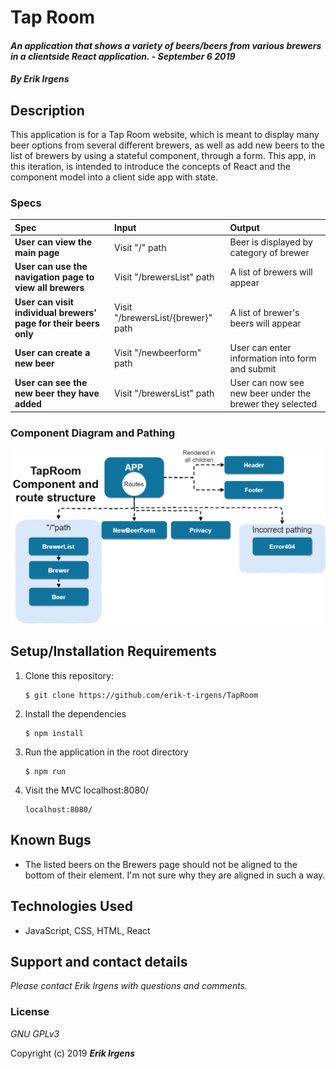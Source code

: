 # Tap Room

#### _An application that shows a variety of beers/beers from various brewers in a clientside React application. - September 6 2019_

#### _By **Erik Irgens**_

## Description

This application is for a Tap Room website, which is meant to display many beer options from several different brewers, as well as add new beers to the list of brewers by using a stateful component, through a form. This app, in this iteration, is intended to introduce the concepts of React and the component model into a client side app with state. 

### Specs
| Spec | Input | Output |
| :-------------     | :------------- | :------------- |
| **User can view the main page** | Visit "/" path | Beer is displayed by category of brewer  |
| **User can use the navigation page to view all brewers** | Visit "/brewersList" path | A list of brewers will appear  |
| **User can visit individual brewers' page for their beers only** | Visit "/brewersList/{brewer}" path | A list of brewer's beers will appear  |
| **User can create a new beer** | Visit "/newbeerform" path | User can enter information into form and submit  |
| **User can see the new beer they have added** | Visit "/brewersList" path | User can now see new beer under the brewer they selected  |


### Component Diagram and Pathing
![Untitled Diagram](https://github.com/erik-t-irgens/TapRoom/blob/state/src/images/ComponentTree.png)


## Setup/Installation Requirements

1. Clone this repository:
    ```
    $ git clone https://github.com/erik-t-irgens/TapRoom
    ```
2. Install the dependencies
    ```
    $ npm install
    ```
3. Run the application in the root directory
    ```
    $ npm run
    ```
4. Visit the MVC localhost:8080/
    ```
    localhost:8080/
    ```

## Known Bugs
* The listed beers on the Brewers page should not be aligned to the bottom of their element. I'm not sure why they are aligned in such a way.

## Technologies Used
* JavaScript, CSS, HTML, React

## Support and contact details

_Please contact Erik Irgens with questions and comments._

### License

*GNU GPLv3*

Copyright (c) 2019 **_Erik Irgens_**
